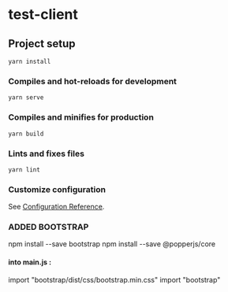 # test-client

## Project setup
```
yarn install
```

### Compiles and hot-reloads for development
```
yarn serve
```

### Compiles and minifies for production
```
yarn build
```

### Lints and fixes files
```
yarn lint
```

### Customize configuration
See [Configuration Reference](https://cli.vuejs.org/config/).

### ADDED BOOTSTRAP


npm install --save bootstrap
npm install --save @popperjs/core

#### into main.js :
import "bootstrap/dist/css/bootstrap.min.css"
import "bootstrap"